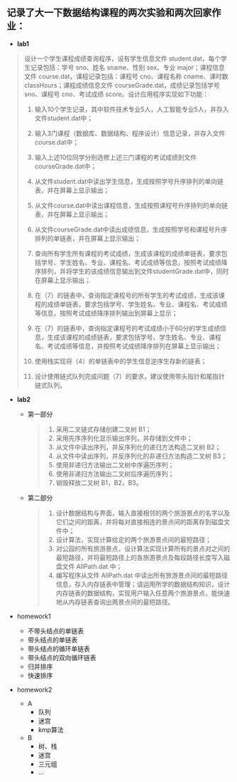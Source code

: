 ## 记录了大一下数据结构课程的两次实验和两次回家作业：

- **lab1**

> 设计一个学生课程成绩查询程序，设有学生信息文件 student.dat，每个学生记录包括：学号 sno、姓名 sname、性别 sex、专业 major；课程信息文件 course.dat，课程记录包括：课程号 cno、课程名称 cname、课时数 classHours；课程成绩信息文件 courseGrade.dat，成绩记录包括学号 sno、课程号 cno、考试成绩 score。设计应用程序实现如下功能：
>
> 1. 输入10个学生记录，其中软件技术专业5人，人工智能专业5人，并存入文件student.dat中；
>
> 2. 输入3门课程（数据库、数据结构、程序设计）信息记录，并存入文件course.dat中；
>
> 3. 输入上述10位同学分别选修上述三门课程的考试成绩到文件courseGrade.dat中；
>
> 4. 从文件student.dat中读出学生信息，生成按照学号升序排列的单向链表，并在屏幕上显示输出；
>
> 5. 从文件course.dat中读出课程信息，生成按照课程号升序排列的单向链表，并在屏幕上显示输出；
>
> 6. 从文件courseGrade.dat中读出成绩信息，生成按照学号和课程号升序排列的单链表，并在屏幕上显示输出； 
>
> 7. 查询所有学生所有课程的考试成绩，生成该课程的成绩单链表，要求包括学号、学生姓名、专业、课程名、考试成绩等信息，按照考试成绩降序排列，并将学生的该成绩信息输出到文件studentGrade.dat中，同时在屏幕上显示输出；
>
> 8. 在（7）的链表中，查询指定课程号的所有学生的考试成绩，生成该课程的成绩单链表，要求包括学号、学生姓名、专业、课程名、考试成绩等信息，按照考试成绩降序排列输出到屏幕上显示；
>
> 9. 在（7）的链表中，查询指定课程号的考试成绩小于60分的学生成绩信息，生成该课程的成绩链表，要求包括学号、学生姓名、专业、课程名、考试成绩等信息，并按照考试成绩降序排列在屏幕上显示输出；
> 10. 使用栈实现将（4）的单链表中的学生信息逆序生存新的链表；
> 11. 设计使用链式队列完成问题（7）的要求，建议使用带头指针和尾指针链式队列。

- **lab2**

  - 第一部分

    > 1. 采用二叉链式存储创建二叉树 B1；
    > 2. 采用先序序列化显示输出序列，并存储到文件中；
    > 3. 从文件中读出序列，并反序列化的递归方法构造二叉树 B2；
    > 4. 从文件中读出序列，并反序列化的非递归方法构造二叉树 B3；
    > 5. 使用非递归方法输出二叉树中序遍历序列；
    > 6. 使用非递归方法输出二叉树后序遍历序列；
    > 7. 销毁释放二叉树 B1，B2，B3。

  - 第二部分

    > 1. 设计数据结构与界面，输入直接相邻的两个旅游景点的名字以及它们之间的距离，并将每对直接相连的景点间的距离存到磁盘文件中；
    > 2. 设计算法，实现计算给定的两个旅游景点间的最短路径；
    > 3. 对公园的所有旅游景点，设计算法实现计算所有的景点对之间的最短路径，并将最短路径上的各旅游景点及每段路径长度写入磁盘文件 AllPath.dat 中；
    > 4. 编写程序从文件 AllPath.dat 中读出所有旅游景点间的最短路径信息，存入内存链表中管理；请运用所学的数据结构知识，设计内存链表的数据结构，实现用户输入任意两个旅游景点，能快速地从内存链表查询出两景点间的最短路径。

- homework1
  - 不带头结点的单链表
  - 带头结点的单链表
  - 带头结点的循环单链表
  - 带头结点的双向循环链表
  - 归并排序
  - 快速排序

- homework2
  - A
    - 队列
    - 迷宫
    - kmp算法
  - B
    - 树、栈
    - 迷宫
    - 三元组
    - ...